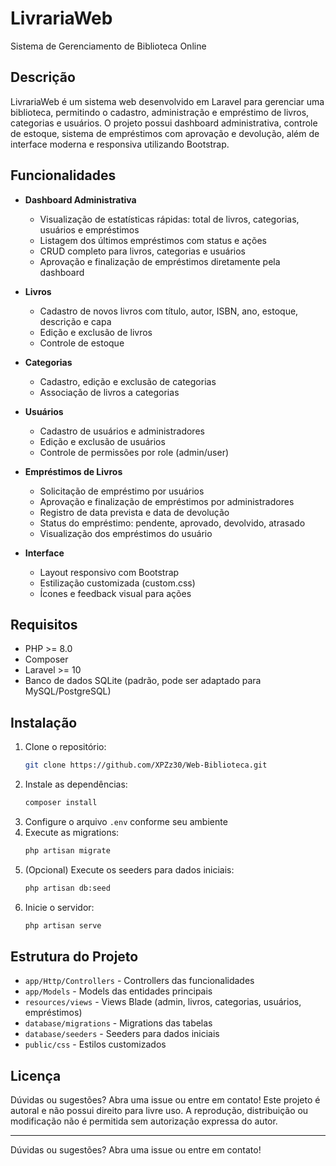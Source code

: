 
# LivrariaWeb

Sistema de Gerenciamento de Biblioteca Online

## Descrição
LivrariaWeb é um sistema web desenvolvido em Laravel para gerenciar uma biblioteca, permitindo o cadastro, administração e empréstimo de livros, categorias e usuários. O projeto possui dashboard administrativa, controle de estoque, sistema de empréstimos com aprovação e devolução, além de interface moderna e responsiva utilizando Bootstrap.

## Funcionalidades

- **Dashboard Administrativa**
	- Visualização de estatísticas rápidas: total de livros, categorias, usuários e empréstimos
	- Listagem dos últimos empréstimos com status e ações
	- CRUD completo para livros, categorias e usuários
	- Aprovação e finalização de empréstimos diretamente pela dashboard

- **Livros**
	- Cadastro de novos livros com título, autor, ISBN, ano, estoque, descrição e capa
	- Edição e exclusão de livros
	- Controle de estoque

- **Categorias**
	- Cadastro, edição e exclusão de categorias
	- Associação de livros a categorias

- **Usuários**
	- Cadastro de usuários e administradores
	- Edição e exclusão de usuários
	- Controle de permissões por role (admin/user)

- **Empréstimos de Livros**
	- Solicitação de empréstimo por usuários
	- Aprovação e finalização de empréstimos por administradores
	- Registro de data prevista e data de devolução
	- Status do empréstimo: pendente, aprovado, devolvido, atrasado
	- Visualização dos empréstimos do usuário

- **Interface**
	- Layout responsivo com Bootstrap
	- Estilização customizada (custom.css)
	- Ícones e feedback visual para ações

## Requisitos
- PHP >= 8.0
- Composer
- Laravel >= 10
- Banco de dados SQLite (padrão, pode ser adaptado para MySQL/PostgreSQL)

## Instalação
1. Clone o repositório:
	 ```sh
	 git clone https://github.com/XPZz30/Web-Biblioteca.git
	 ```
2. Instale as dependências:
	 ```sh
	 composer install
	 ```
3. Configure o arquivo `.env` conforme seu ambiente
4. Execute as migrations:
	 ```sh
	 php artisan migrate
	 ```
5. (Opcional) Execute os seeders para dados iniciais:
	 ```sh
	 php artisan db:seed
	 ```
6. Inicie o servidor:
	 ```sh
	 php artisan serve
	 ```

## Estrutura do Projeto
- `app/Http/Controllers` - Controllers das funcionalidades
- `app/Models` - Models das entidades principais
- `resources/views` - Views Blade (admin, livros, categorias, usuários, empréstimos)
- `database/migrations` - Migrations das tabelas
- `database/seeders` - Seeders para dados iniciais
- `public/css` - Estilos customizados

## Licença
Dúvidas ou sugestões? Abra uma issue ou entre em contato!
Este projeto é autoral e não possui direito para livre uso. A reprodução, distribuição ou modificação não é permitida sem autorização expressa do autor.

---

Dúvidas ou sugestões? Abra uma issue ou entre em contato!
